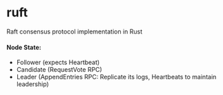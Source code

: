 # ruft
Raft consensus protocol implementation in Rust

#### Node State:
  - Follower (expects Heartbeat)
  - Candidate (RequestVote RPC)
  - Leader  (AppendEntries RPC: Replicate its logs, Heartbeats to maintain leadership)
 
